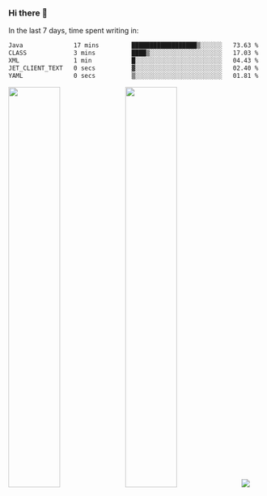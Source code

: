### Hi there 👋

In the last 7 days, time spent writing in:

<!--START_SECTION:waka-->

```txt
Java              17 mins         ██████████████████▒░░░░░░   73.63 %
CLASS             3 mins          ████▒░░░░░░░░░░░░░░░░░░░░   17.03 %
XML               1 min           █░░░░░░░░░░░░░░░░░░░░░░░░   04.43 %
JET_CLIENT_TEXT   0 secs          ▓░░░░░░░░░░░░░░░░░░░░░░░░   02.40 %
YAML              0 secs          ▒░░░░░░░░░░░░░░░░░░░░░░░░   01.81 %
```

<!--END_SECTION:waka-->

<img src="https://wakatime.com/share/@jimtje/5d0c92de-08f8-4a72-8f2f-6a9693d1e318.svg" width=45% height=45%> <img src="https://wakatime.com/share/@jimtje/501498ae-bda5-4da7-a89d-b40bcdd5556d.svg" width=45% height=45%>
![](https://hit.yhype.me/github/profile?user_id=43537315)
